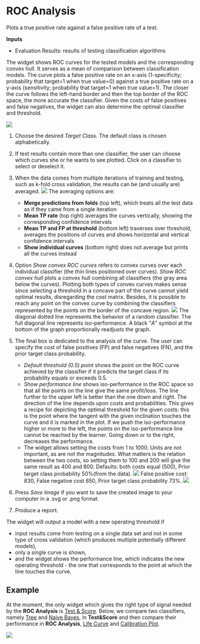 ROC Analysis
============

Plots a true positive rate against a false positive rate of a test.

**Inputs**

- Evaluation Results: results of testing classification algorithms

The widget shows ROC curves for the tested models and the corresponding convex hull. It serves as a mean of comparison between classification models. The curve plots a false positive rate on an x-axis (1-specificity; probability that target=1 when true value=0) against a true positive rate on a y-axis (sensitivity; probability that target=1 when true value=1). The closer the curve follows the left-hand border and then the top border of the ROC space, the more accurate the classifier. Given the costs of false positives and false negatives, the widget can also determine the optimal classifier and threshold.

![](images/ROCAnalysis-basic-stamped.png)

1. Choose the desired *Target Class*. The default class is chosen alphabetically.
2. If test results contain more than one classifier, the user can choose which curves she or he wants to see plotted. Click on a classifier to select or deselect it.
3. When the data comes from multiple iterations of training and testing, such as k-fold cross validation, the results can be (and usually are) averaged.
   ![](images/ROC-Comparison.png)
   The averaging options are:
     - **Merge predictions from folds** (top left), which treats all the test data as if they came from a single iteration
     - **Mean TP rate** (top right) averages the curves vertically, showing the corresponding confidence intervals
     - **Mean TP and FP at threshold** (bottom left) traverses over threshold, averages the positions of curves and shows horizontal and vertical confidence intervals
     - **Show individual curves** (bottom right) does not average but prints all the curves instead
4. Option *Show convex ROC curves* refers to convex curves over each individual classifier (the thin lines positioned over curves). *Show ROC convex hull* plots a convex hull combining all classifiers (the gray area below the curves). Plotting both types of convex curves makes sense since selecting a threshold in a concave part of the curve cannot yield optimal results, disregarding the cost matrix. Besides, it is possible to reach any point on the convex curve by combining the classifiers represented by the points on the border of the concave region.
  ![](images/ROCAnalysis-AUC.png)
The diagonal dotted line represents the behavior of a random classifier. The full diagonal line represents iso-performance. A black "*A*" symbol at the bottom of the graph proportionally readjusts the graph.
5. The final box is dedicated to the analysis of the curve. The user can specify the cost of false positives (FP) and false negatives (FN), and the prior target class probability.

   - *Default threshold (0.5) point* shows the point on the ROC curve achieved by the classifier if it predicts the target class if its probability equals or exceeds 0.5.
   - *Show performance line* shows iso-performance in the ROC space so that all the points on the line give the same profit/loss. The line further to the upper left is better than the one down and right. The direction of the line depends upon costs and probabilities. This gives a recipe for depicting the optimal threshold for the given costs: this is the point where the tangent with the given inclination touches the curve and it is marked in the plot. If we push the iso-performance higher or more to the left, the points on the iso-performance line cannot be reached by the learner. Going down or to the right, decreases the performance.
   - The widget allows setting the costs from 1 to 1000. Units are not important, as are not the magnitudes. What matters is the relation between the two costs, so setting them to 100 and 200 will give the same result as 400 and 800.
   Defaults: both costs equal (500), Prior target class probability 50%(from the data).
    ![](images/ROCAnalysis-Plain.png)
    False positive cost: 830, False negative cost 650, Prior target
    class probability 73%.
    ![](images/ROCAnalysis.png)
6. Press *Save Image* if you want to save the created image to your
    computer in a .svg or .png format.
7. Produce a report.

The widget will output a model with a new operating threshold if

- input results come from testing on a single data set and not in some type of cross validation (which produces multiple potentially different models),
- only a single curve is shown,
- and the widget shows the performance line, which indicates the new operating threshold - the one that corresponds to the point at which the line touches the curve.

Example
-------

At the moment, the only widget which gives the right type of signal needed by the **ROC Analysis** is [Test & Score](../evaluate/testandscore.md). Below, we compare two classifiers, namely [Tree](../model/tree.md) and [Naive Bayes](../model/naivebayes.md), in **Test\&Score** and then compare their performance in **ROC Analysis**, [Life Curve](../evaluate/performancecurve.md) and [Calibration Plot](../evaluate/calibrationplot.md).

![](images/ROCAnalysis-example.png)
